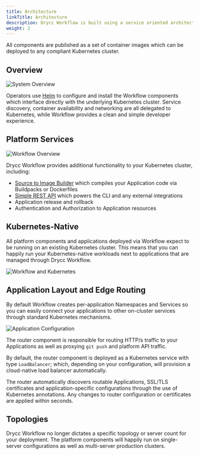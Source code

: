 ```yaml
---
title: Architecture
linkTitle: Architecture
description: Drycc Workflow is built using a service oriented architecture.
weight: 2
---
```


All components are published as a set of container images which can be deployed to any
compliant Kubernetes cluster.

## Overview

![System Overview](../../diagrams/Ecosystem_Basic.jpg)

Operators use [Helm][] to configure and install the Workflow components which
interface directly with the underlying Kubernetes cluster. Service discovery,
container availability and networking are all delegated to Kubernetes, while
Workflow provides a clean and simple developer experience.

## Platform Services

![Workflow Overview](../../diagrams/Workflow_Overview.jpg)

Drycc Workflow provides additional functionality to your Kubernetes cluster, including:

* [Source to Image Builder][builder] which compiles your Application code via Buildpacks or Dockerfiles
* [Simple REST API][controller] which powers the CLI and any external integrations
* Application release and rollback
* Authentication and Authorization to Application resources

## Kubernetes-Native

All platform components and applications deployed via Workflow expect to be
running on an existing Kubernetes cluster. This means that you can happily run
your Kubernetes-native workloads next to applications that are managed through
Drycc Workflow.

![Workflow and Kubernetes](../../diagrams/Workflow_Detail.png)

## Application Layout and Edge Routing

By default Workflow creates per-application Namespaces and Services so you can
easily connect your applications to other on-cluster services through standard
Kubernetes mechanisms.

![Application Configuration](../../diagrams/Application_Layout.png)

The router component is responsible for routing HTTP/s traffic to your
Applications as well as proxying `git push` and platform API traffic.

By default, the router component is deployed as a Kubernetes service with type
`LoadBalancer`; which, depending on your configuration, will provision a
cloud-native load balancer automatically.

The router automatically discovers routable Applications, SSL/TLS certificates
and application-specific configurations through the use of Kubernetes
annotations. Any changes to router configuration or certificates are applied
within seconds.

## Topologies

Drycc Workflow no longer dictates a specific topology or server count for your
deployment. The platform components will happily run on single-server
configurations as well as multi-server production clusters.

[builder]: components.md#builder
[components]: components.md
[controller]: components.md#controller
[helm]: https://github.com/kubernetes/helm
